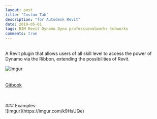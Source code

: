 ```yaml
---
layout: post
title: "Custom Tab"
description: "for Autodesk Revit"
date: 2019-05-01
tags: BIM Revit Dynamo Dyno professionalworks twhworks
comments: true
---
```

<br>
A Revit plugin that allows users of all skill level to access the power of Dynamo via the Ribbon, extending the possibilities of Revit.

![Imgur](https://i.imgur.com/X5nylig.png) 
<br><br><br>
[Gitbook](https://bates-smart.gitbook.io/bates-smart-tab/)

<br>
<br>
### Examples: <br>
![Imgur](https://imgur.com/k9HsUQe) 
<br>
